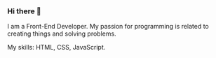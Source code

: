 ### Hi there 👋

I am a Front-End Developer. My passion for programming is related to creating things and solving problems.

My skills: HTML, CSS, JavaScript.
